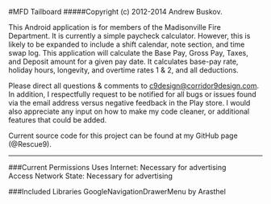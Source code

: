 #MFD Tailboard
#####Copyright (c) 2012-2014 Andrew Buskov.


This Android application is for members of the Madisonville Fire Department. It is currently a simple paycheck calculator. However, this is likely to be expanded to include a shift calendar, note section, and time swap log. This application will calculate the Base Pay, Gross Pay, Taxes, and Deposit amount for a given pay date. It calculates base-pay rate, holiday hours, longevity, and overtime rates 1 & 2, and all deductions.

Please direct all questions & comments to c9design@corridor9design.com. In addition, I respectfully request to be notified for all bugs or issues found via the email address versus negative feedback in the Play store. I would also appreciate any input on how to make my code cleaner, or additional features that could be added.

Current source code for this project can be found at my GitHub page (@Rescue9).

---
###Current Permissions
Uses Internet: Necessary for advertising  
Access Network State: Necessary for advertising  

###Included Libraries
GoogleNavigationDrawerMenu by Arasthel
